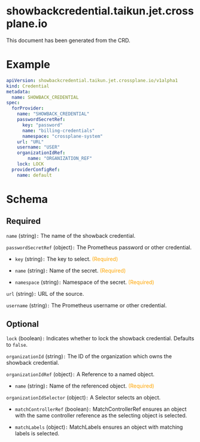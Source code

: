 
showbackcredential.taikun.jet.crossplane.io
===========================================


This document has been generated from the CRD.
  

# Example


```yaml
apiVersion: showbackcredential.taikun.jet.crossplane.io/v1alpha1
kind: Credential
metadata:
  name: SHOWBACK_CREDENTIAL
spec:
  forProvider:
    name: "SHOWBACK_CREDENTIAL"
    passwordSecretRef:
      key: "password"
      name: "billing-credentials"
      namespace: "crossplane-system"
    url: "URL"
    username: "USER"
    organizationIdRef:
        name: "ORGANIZATION_REF"
    lock: LOCK
  providerConfigRef:
    name: default

```  

# Schema
  

## Required
  
`name` (string)`:` The name of the showback credential.
  
`passwordSecretRef` (object)`:` The Prometheus password or other credential.

* `key` (string)`:` The key to select.<font color="orange"> (Required)</font>  

* `name` (string)`:` Name of the secret.<font color="orange"> (Required)</font>  

* `namespace` (string)`:` Namespace of the secret.<font color="orange"> (Required)</font>  
  
`url` (string)`:` URL of the source.
  
`username` (string)`:` The Prometheus username or other credential.
  

## Optional
  
`lock` (boolean)`:` Indicates whether to lock the showback credential. Defaults to `false`.
  
`organizationId` (string)`:` The ID of the organization which owns the showback credential.
  
`organizationIdRef` (object)`:` A Reference to a named object.

* `name` (string)`:` Name of the referenced object.<font color="orange"> (Required)</font>  
  
`organizationIdSelector` (object)`:` A Selector selects an object.

* `matchControllerRef` (boolean)`:` MatchControllerRef ensures an object with the same controller reference as the selecting object is selected.  

* `matchLabels` (object)`:` MatchLabels ensures an object with matching labels is selected.  
  
